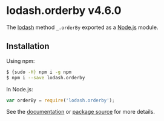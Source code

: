 # lodash.orderby v4.6.0

The [lodash](https://lodash.com/) method `_.orderBy` exported as a [Node.js](https://nodejs.org/) module.

## Installation

Using npm:
```bash
$ {sudo -H} npm i -g npm
$ npm i --save lodash.orderby
```

In Node.js:
```js
var orderBy = require('lodash.orderby');
```

See the [documentation](https://lodash.com/docs#orderBy) or [package source](https://github.com/lodash/lodash/blob/4.6.0-npm-packages/lodash.orderby) for more details.

